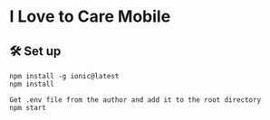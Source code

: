 # I Love to Care Mobile

## 🛠 Set up

```
npm install -g ionic@latest
npm install

Get .env file from the author and add it to the root directory
npm start
```
